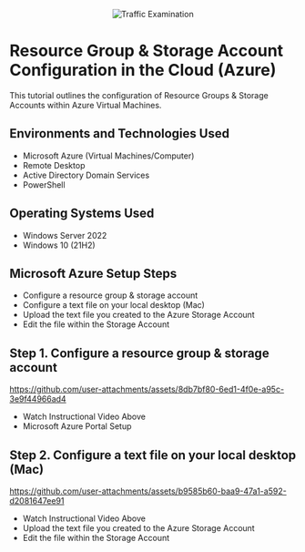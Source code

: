 <p align="center">
<img src="https://i.imgur.com/Ua7udoS.png" alt="Traffic Examination"/>
</p>

<h1>Resource Group & Storage Account Configuration in the Cloud (Azure)</h1>
This tutorial outlines the configuration of Resource Groups & Storage Accounts within Azure Virtual Machines.<br />



<h2>Environments and Technologies Used</h2>

- Microsoft Azure (Virtual Machines/Computer)
- Remote Desktop
- Active Directory Domain Services
- PowerShell

<h2>Operating Systems Used </h2>

- Windows Server 2022
- Windows 10 (21H2)

<h2>Microsoft Azure Setup Steps</h2>

- Configure a resource group & storage account
- Configure a text file on your local desktop (Mac)
- Upload the text file you created to the Azure Storage Account
- Edit the file within the Storage Account

<h2>Step 1. Configure a resource group & storage account</h2>

 

https://github.com/user-attachments/assets/8db7bf80-6ed1-4f0e-a95c-3e9f44966ad4

- Watch Instructional Video Above
- Microsoft Azure Portal Setup



<h2>Step 2. Configure a text file on your local desktop (Mac)</h2>


https://github.com/user-attachments/assets/b9585b60-baa9-47a1-a592-d2081647ee91

- Watch Instructional Video Above
- Upload the text file you created to the Azure Storage Account
- Edit the file within the Storage Account

